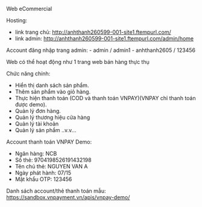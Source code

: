 Web eCommercial

Hosting:
  - link trang chủ: http://anhthanh260599-001-site1.ftempurl.com/
  - link admin: http://anhthanh260599-001-site1.ftempurl.com/admin/home

Account đăng nhập trang admin:
    - admin / admin1
    - anhthanh2605 / 123456

Web có thể hoạt động như 1 trang web bán hàng thực thụ

Chức năng chính:
  - Hiển thị danh sách sản phẩm.
  - Thêm sản phẩm vào giỏ hàng.
  - Thực hiện thanh toán (COD và thanh toán VNPAY)(VNPAY chỉ thanh toán được demo).
  - Quản lý đơn hàng.
  - Quản lý thương hiệu cửa hàng
  - Quản lý tài khoản
  - Quản lý sản phẩm
  ..v.v...

Account thanh toán VNPAY Demo:
   - Ngân hàng:	NCB
   - Số thẻ:	9704198526191432198
   - Tên chủ thẻ:	NGUYEN VAN A
   - Ngày phát hành:	07/15
   - Mật khẩu OTP:	123456

Danh sách account/thẻ thanh toán mẫu:
https://sandbox.vnpayment.vn/apis/vnpay-demo/
